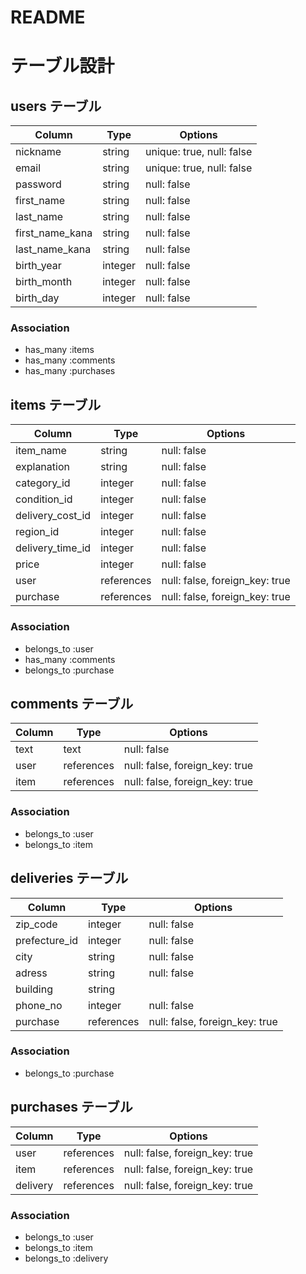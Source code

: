 # README

# テーブル設計

## users テーブル

| Column           | Type    | Options                   |
| ---------------- | ------- | ------------------------- |
| nickname         | string  | unique: true, null: false |
| email            | string  | unique: true, null: false |
| password         | string  | null: false               |
| first_name       | string  | null: false               |
| last_name        | string  | null: false               |
| first_name_kana  | string  | null: false               |
| last_name_kana   | string  | null: false               |
| birth_year       | integer | null: false               |
| birth_month      | integer | null: false               |
| birth_day        | integer | null: false               |

### Association
- has_many :items
- has_many :comments
- has_many :purchases

## items テーブル

| Column            | Type       | Options                        |
| ----------------- | ---------- | ------------------------------ |
| item_name         | string     | null: false                    |
| explanation       | string     | null: false                    |
| category_id       | integer    | null: false                    |
| condition_id      | integer    | null: false                    |
| delivery_cost_id  | integer    | null: false                    |
| region_id         | integer    | null: false                    |
| delivery_time_id  | integer    | null: false                    |
| price             | integer    | null: false                    |
| user              | references | null: false, foreign_key: true |
| purchase          | references | null: false, foreign_key: true |

### Association
- belongs_to :user
- has_many :comments
- belongs_to :purchase

## comments テーブル

| Column    | Type       | Options                        |
| --------- | ---------- | ------------------------------ |
| text      | text       | null: false                    |
| user      | references | null: false, foreign_key: true |
| item      | references | null: false, foreign_key: true |


### Association
- belongs_to :user
- belongs_to :item

## deliveries テーブル

| Column           | Type       | Options                         |
| ---------------- | ---------- | ------------------------------- |
| zip_code         | integer    | null: false                     |
| prefecture_id    | integer    | null: false                     |
| city             | string     | null: false                     |
| adress           | string     | null: false                     |
| building         | string     |                                 |
| phone_no         | integer    | null: false                     |
| purchase         | references | null: false, foreign_key: true  |

### Association
- belongs_to :purchase

## purchases テーブル


| Column           | Type       | Options                        |
| ---------------- | ---------- | ------------------------------ |
| user             | references | null: false, foreign_key: true |
| item             | references | null: false, foreign_key: true |
| delivery         | references | null: false, foreign_key: true |

### Association
- belongs_to :user
- belongs_to :item
- belongs_to :delivery